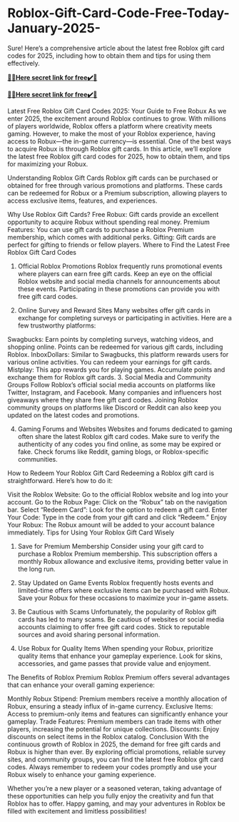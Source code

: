 # Roblox-Gift-Card-Code-Free-Today-January-2025-

Sure! Here’s a comprehensive article about the latest free Roblox gift card codes for 2025, including how to obtain them and tips for using them effectively.

**[🎁🎁Here secret link for free✔️🎁](https://rewardtrees.com/all-gift-card-win)**

**[🎁🎁Here secret link for free✔️🎁](https://rewardtrees.com/all-gift-card-win)**


Latest Free Roblox Gift Card Codes 2025: Your Guide to Free Robux
As we enter 2025, the excitement around Roblox continues to grow. With millions of players worldwide, Roblox offers a platform where creativity meets gaming. However, to make the most of your Roblox experience, having access to Robux—the in-game currency—is essential. One of the best ways to acquire Robux is through Roblox gift cards. In this article, we’ll explore the latest free Roblox gift card codes for 2025, how to obtain them, and tips for maximizing your Robux.

Understanding Roblox Gift Cards
Roblox gift cards can be purchased or obtained for free through various promotions and platforms. These cards can be redeemed for Robux or a Premium subscription, allowing players to access exclusive items, features, and experiences.

Why Use Roblox Gift Cards?
Free Robux: Gift cards provide an excellent opportunity to acquire Robux without spending real money.
Premium Features: You can use gift cards to purchase a Roblox Premium membership, which comes with additional perks.
Gifting: Gift cards are perfect for gifting to friends or fellow players.
Where to Find the Latest Free Roblox Gift Card Codes
1. Official Roblox Promotions
Roblox frequently runs promotional events where players can earn free gift cards. Keep an eye on the official Roblox website and social media channels for announcements about these events. Participating in these promotions can provide you with free gift card codes.

2. Online Survey and Reward Sites
Many websites offer gift cards in exchange for completing surveys or participating in activities. Here are a few trustworthy platforms:

Swagbucks: Earn points by completing surveys, watching videos, and shopping online. Points can be redeemed for various gift cards, including Roblox.
InboxDollars: Similar to Swagbucks, this platform rewards users for various online activities. You can redeem your earnings for gift cards.
Mistplay: This app rewards you for playing games. Accumulate points and exchange them for Roblox gift cards.
3. Social Media and Community Groups
Follow Roblox’s official social media accounts on platforms like Twitter, Instagram, and Facebook. Many companies and influencers host giveaways where they share free gift card codes. Joining Roblox community groups on platforms like Discord or Reddit can also keep you updated on the latest codes and promotions.

4. Gaming Forums and Websites
Websites and forums dedicated to gaming often share the latest Roblox gift card codes. Make sure to verify the authenticity of any codes you find online, as some may be expired or fake. Check forums like Reddit, gaming blogs, or Roblox-specific communities.

How to Redeem Your Roblox Gift Card
Redeeming a Roblox gift card is straightforward. Here’s how to do it:

Visit the Roblox Website: Go to the official Roblox website and log into your account.
Go to the Robux Page: Click on the “Robux” tab on the navigation bar.
Select “Redeem Card”: Look for the option to redeem a gift card.
Enter Your Code: Type in the code from your gift card and click “Redeem.”
Enjoy Your Robux: The Robux amount will be added to your account balance immediately.
Tips for Using Your Roblox Gift Card Wisely
1. Save for Premium Membership
Consider using your gift card to purchase a Roblox Premium membership. This subscription offers a monthly Robux allowance and exclusive items, providing better value in the long run.

2. Stay Updated on Game Events
Roblox frequently hosts events and limited-time offers where exclusive items can be purchased with Robux. Save your Robux for these occasions to maximize your in-game assets.

3. Be Cautious with Scams
Unfortunately, the popularity of Roblox gift cards has led to many scams. Be cautious of websites or social media accounts claiming to offer free gift card codes. Stick to reputable sources and avoid sharing personal information.

4. Use Robux for Quality Items
When spending your Robux, prioritize quality items that enhance your gameplay experience. Look for skins, accessories, and game passes that provide value and enjoyment.

The Benefits of Roblox Premium
Roblox Premium offers several advantages that can enhance your overall gaming experience:

Monthly Robux Stipend: Premium members receive a monthly allocation of Robux, ensuring a steady influx of in-game currency.
Exclusive Items: Access to premium-only items and features can significantly enhance your gameplay.
Trade Features: Premium members can trade items with other players, increasing the potential for unique collections.
Discounts: Enjoy discounts on select items in the Roblox catalog.
Conclusion
With the continuous growth of Roblox in 2025, the demand for free gift cards and Robux is higher than ever. By exploring official promotions, reliable survey sites, and community groups, you can find the latest free Roblox gift card codes. Always remember to redeem your codes promptly and use your Robux wisely to enhance your gaming experience.

Whether you’re a new player or a seasoned veteran, taking advantage of these opportunities can help you fully enjoy the creativity and fun that Roblox has to offer. Happy gaming, and may your adventures in Roblox be filled with excitement and limitless possibilities!
